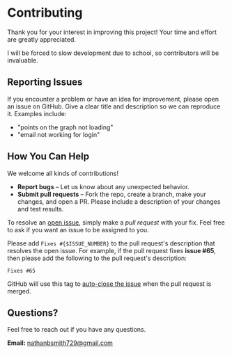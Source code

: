 # Contributing

Thank you for your interest in improving this project! Your time and effort are greatly appreciated.

I will be forced to slow development due to school, so contributors will be invaluable.

## Reporting Issues
If you encounter a problem or have an idea for improvement, please open an issue on GitHub. Give a clear title and description so we can reproduce it. Examples include:
- "points on the graph not loading"
- "email not working for login"

## How You Can Help
We welcome all kinds of contributions!

- **Report bugs** – Let us know about any unexpected behavior.
- **Submit pull requests** – Fork the repo, create a branch, make your changes, and open a PR. Please include a description of your changes and test results.

To resolve an [open issue](https://github.com/LuckyOne7777/ChatGPT-Micro-Cap-Experiment/issues),
simply make a _pull request_ with your fix. Feel free to ask if you want an issue to be assigned to you.

Please add `Fixes #{$ISSUE_NUMBER}` to the pull request's description that resolves
the open issue.
For example, if the pull request fixes __issue #65__, then please add the following to
the pull request's description:

```
Fixes #65
```

GitHub will use this tag to [auto-close the
issue](https://docs.github.com/en/issues/tracking-your-work-with-issues/linking-a-pull-request-to-an-issue)
when the pull request is merged.

## Questions?
Feel free to reach out if you have any questions.

**Email:** nathanbsmith729@gmail.com
